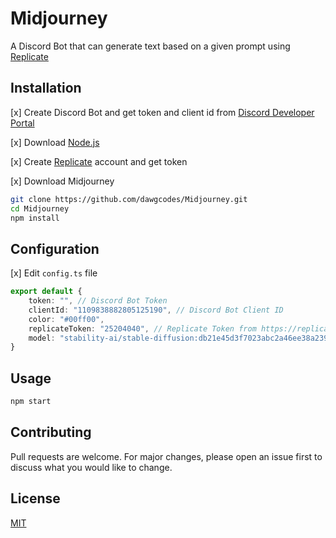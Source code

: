 # Midjourney
 A Discord Bot that can generate text based on a given prompt using [Replicate](https://replicate.com/)

## Installation

[x] Create Discord Bot and get token and client id from [Discord Developer Portal](https://discord.com/developers/applications)

[x] Download [Node.js](https://nodejs.org/en/download/)

[x] Create [Replicate](https://replicate.com/) account and get token

[x] Download Midjourney

```bash
git clone https://github.com/dawgcodes/Midjourney.git
cd Midjourney
npm install
```
## Configuration

[x] Edit `config.ts` file

```ts
export default {
    token: "", // Discord Bot Token
    clientId: "1109838882805125190", // Discord Bot Client ID
    color: "#00ff00",
    replicateToken: "25204040", // Replicate Token from https://replicate.com/signin
    model: "stability-ai/stable-diffusion:db21e45d3f7023abc2a46ee38a23973f6dce16bb082a930b0c49861f96d1e5bf" as any
}
```
## Usage

```bash
npm start
```

## Contributing
Pull requests are welcome. For major changes, please open an issue first to discuss what you would like to change.


## License
[MIT](https://choosealicense.com/licenses/mit/)
